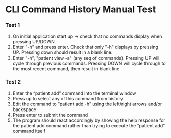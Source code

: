 # CLI Command History Manual Test

### Test 1
1. On initial application start up -> check that no commands display when pressing UP/DOWN
2. Enter "-h" and press enter. Check that only "-h" displays by pressing UP. Pressing down should result in a blank line.
3. Enter "-h", "patient view -a" (any seq of commands). Pressing UP will cycle through previous commands. 
Pressing DOWN will cycle through to the most recent command, then result in blank line

### Test 2
1. Enter the “patient add” command into the terminal window
2. Press up to select any of this command from history
3. Edit the command to “patient add -h” using the left/right arrows and/or backspace
4. Press enter to submit the command
5. The program should react accordingly by showing the help response for the patient add command rather than trying to execute the “patient add” command itself